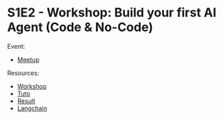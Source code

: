 
# S1E2 - Workshop: Build your first AI Agent (Code & No-Code)

Event:
- [Meetup](https://www.meetup.com/generative-ai-nantes/events/294704149/)

Resources:
- [Workshop](./workshop.pdf)
- [Tuto](https://github.com/samber/lab-langchain-getting-started)
- [Result](https://github.com/samber/lab-langchain)
- [Langchain](https://python.langchain.com/docs/get_started/quickstart)
